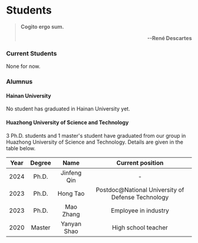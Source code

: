# **Students**

> **Cogito ergo sum.**  <p align='right'>**--René Descartes**</p>

### **Current Students**

None for now. 

### **Alumnus**

#### Hainan University

No student has graduated in Hainan University yet. 

#### Huazhong University of Science and Technology

3 Ph.D. students and 1 master's student have graduated from our group in Huazhong University of Science and Technology. Details are given in the table below. 

| Year | Degree | Name | Current position |
| :---:|     :---:    | :---:| :---: |
| 2024 | Ph.D. | Jinfeng Qin | - |
| 2023 | Ph.D. | Hong Tao | Postdoc@National University of Defense Technology |
| 2023 | Ph.D. | Mao Zhang | Employee in industry  |
| 2020 | Master | Yanyan Shao | High school teacher |
